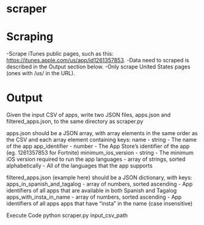 # scraper

Scraping
========
-Scrape iTunes public pages, such as this: https://itunes.apple.com/us/app/id1261357853.
-Data need to scraped is described in the Output section below.
-Only scrape United States pages (ones with /us/ in the URL).

Output
======
Given the input CSV of apps, write two JSON files, apps.json and filtered_apps.json, to the same directory as scraper.py

apps.json should be a JSON array, with array elements in the same order as the CSV and each array element containing keys:
name - string - The name of the app
app_identifier - number - The App Store’s identifier of the app (eg. 1261357853 for Fortnite)
minimum_ios_version - string - The minimum iOS version required to run the app
languages - array of strings, sorted alphabetically - All of the languages that the app supports

filtered_apps.json (example here) should be a JSON dictionary, with keys:
apps_in_spanish_and_tagalog - array of numbers, sorted ascending - App identifiers of all apps that are available in both Spanish and Tagalog
apps_with_insta_in_name - array of numbers, sorted ascending - App identifiers of all apps apps that have “insta” in the name (case insensitive)

Execute Code
python scraper.py input_csv_path 
